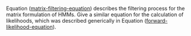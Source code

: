 

Equation (<a href="#">matrix-filtering-equation</a>) describes the
filtering process for the matrix formulation of HMMs. Give a similar
equation for the calculation of likelihoods, which was described
generically in Equation (<a href="#">forward-likelihood-equation</a>).
